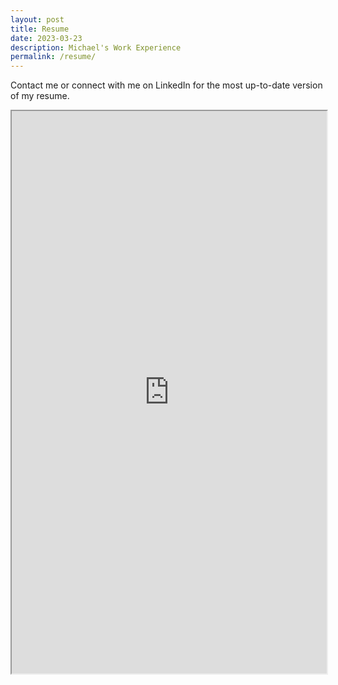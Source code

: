 ```yaml
---
layout: post
title: Resume
date: 2023-03-23
description: Michael's Work Experience
permalink: /resume/
---
```


<!-- <span class="image featured"><img src="images/pic01.jpg" alt="" /></span> -->

Contact me or connect with me on LinkedIn for the most up-to-date version of my resume. 

<iframe src="https://michaelhoffer.net/assets/documents/Resume_of_Michael_Hoffer_Spring_2023.pdf" width="100%" height="900"> </iframe> 
